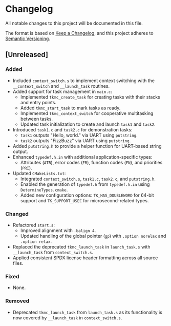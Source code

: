 # Changelog

All notable changes to this project will be documented in this file.

The format is based on [Keep a Changelog](https://keepachangelog.com/en/1.0.0/),
and this project adheres to [Semantic Versioning](https://semver.org/spec/v2.0.0.html).

## [Unreleased]

### Added
- Included `context_switch.s` to implement context switching with the `__context_switch` and `__launch_task` routines.
- Added support for task management in `main.c`:
  - Implemented `tkmc_create_task` for creating tasks with their stacks and entry points.
  - Added `tkmc_start_task` to mark tasks as ready.
  - Implemented `tkmc_context_switch` for cooperative multitasking between tasks.
  - Updated task initialization to create and launch `task1` and `task2`.
- Introduced `task1.c` and `task2.c` for demonstration tasks:
  - `task1` outputs "Hello, world." via UART using `putstring`.
  - `task2` outputs "FizzBuzz" via UART using `putstring`.
- Added `putstring.h` to provide a helper function for UART-based string output.
- Enhanced `typedef.h.in` with additional application-specific types:
  - Attributes (`ATR`), error codes (`ER`), function codes (`FN`), and priorities (`PRI`).
- Updated `CMakeLists.txt`:
  - Integrated `context_switch.s`, `task1.c`, `task2.c`, and `putstring.h`.
  - Enabled the generation of `typedef.h` from `typedef.h.in` using `DetermineTypes.cmake`.
  - Added new configuration options: `TK_HAS_DOUBLEWORD` for 64-bit support and `TK_SUPPORT_USEC` for microsecond-related types.

### Changed
- Refactored `start.s`:
  - Improved alignment with `.balign 4`.
  - Updated handling of the global pointer (`gp`) with `.option norelax` and `.option relax`.
- Replaced the deprecated `tkmc_launch_task` in `launch_task.s` with `__launch_task` from `context_switch.s`.
- Applied consistent SPDX license header formatting across all source files.

### Fixed
- None.

### Removed
- Deprecated `tkmc_launch_task` from `launch_task.s` as its functionality is now covered by `__launch_task` in `context_switch.s`.
